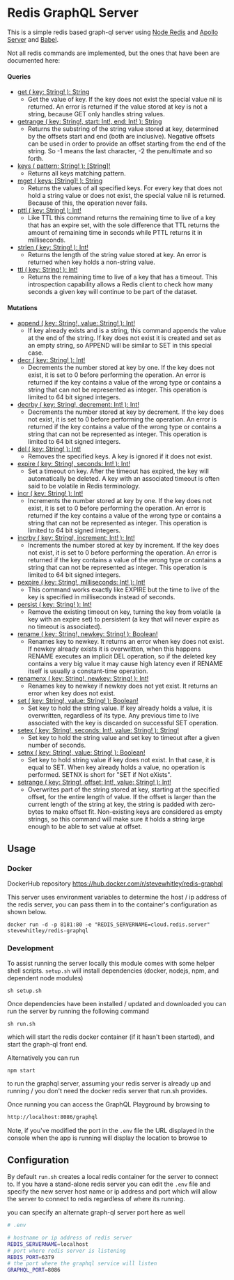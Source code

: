 # Redis GraphQL Server

This is a simple redis based graph-ql server using [Node Redis](https://github.com/noderedis/node_redis) and [Apollo Server](https://github.com/apollographql/apollo-server) and [Babel](https://new.babeljs.io/).

Not all redis commands are implemented, but the ones that have been are documented here:

#### Queries

- [get      ( key: String! ): String](https://redis.io/commands/get)
  - Get the value of key. If the key does not exist the special value nil is returned. An error is returned if the value stored at key is not a string, because GET only handles string values.
- [getrange ( key: String!, start: Int!, end: Int! ): String](https://redis.io/commands/getrange)
  - Returns the substring of the string value stored at key, determined by the offsets start and end (both are inclusive). Negative offsets can be used in order to provide an offset starting from the end of the string. So -1 means the last character, -2 the penultimate and so forth.
- [keys     ( pattern: String! ): [String]!](https://redis.io/commands/keys)
  - Returns all keys matching pattern.
- [mget     ( keys: [String]! ): String](https://redis.io/commands/mget)
  - Returns the values of all specified keys. For every key that does not hold a string value or does not exist, the special value nil is returned. Because of this, the operation never fails.
- [pttl     ( key: String! ): Int!](https://redis.io/commands/pttl)
  - Like TTL this command returns the remaining time to live of a key that has an expire set, with the sole difference that TTL returns the amount of remaining time in seconds while PTTL returns it in milliseconds.
- [strlen   ( key: String! ): Int!](https://redis.io/commands/strlen)
  - Returns the length of the string value stored at key. An error is returned when key holds a non-string value.
- [ttl      ( key: String! ): Int!](https://redis.io/commands/ttl)
  - Returns the remaining time to live of a key that has a timeout. This introspection capability allows a Redis client to check how many seconds a given key will continue to be part of the dataset.


#### Mutations

- [append   ( key: String!, value: String! ): Int!](https://redis.io/commands/append)
  - If key already exists and is a string, this command appends the value at the end of the string. If key does not exist it is created and set as an empty string, so APPEND will be similar to SET in this special case.
- [decr     ( key: String! ): Int!](https://redis.io/commands/decr)
  - Decrements the number stored at key by one. If the key does not exist, it is set to 0 before performing the operation. An error is returned if the key contains a value of the wrong type or contains a string that can not be represented as integer. This operation is limited to 64 bit signed integers.
- [decrby   ( key: String!, decrement: Int! ): Int!](https://redis.io/commands/decrby)
  - Decrements the number stored at key by decrement. If the key does not exist, it is set to 0 before performing the operation. An error is returned if the key contains a value of the wrong type or contains a string that can not be represented as integer. This operation is limited to 64 bit signed integers.
- [del      ( key: String! ): Int!](https://redis.io/commands/del)
  - Removes the specified keys. A key is ignored if it does not exist.
- [expire   ( key: String!, seconds: Int! ): Int!](https://redis.io/commands/expire)
  - Set a timeout on key. After the timeout has expired, the key will automatically be deleted. A key with an associated timeout is often said to be volatile in Redis terminology.
- [incr     ( key: String! ): Int!](https://redis.io/commands/incr)
  - Increments the number stored at key by one. If the key does not exist, it is set to 0 before performing the operation. An error is returned if the key contains a value of the wrong type or contains a string that can not be represented as integer. This operation is limited to 64 bit signed integers.
- [incrby   ( key: String!, increment: Int! ): Int!](https://redis.io/commands/incrby)
  - Increments the number stored at key by increment. If the key does not exist, it is set to 0 before performing the operation. An error is returned if the key contains a value of the wrong type or contains a string that can not be represented as integer. This operation is limited to 64 bit signed integers.
- [pexpire  ( key: String!, milliseconds: Int! ): Int!](https://redis.io/commands/pexpire)
  - This command works exactly like EXPIRE but the time to live of the key is specified in milliseconds instead of seconds.
- [persist  ( key: String! ): Int!](https://redis.io/commands/persist)
  - Remove the existing timeout on key, turning the key from volatile (a key with an expire set) to persistent (a key that will never expire as no timeout is associated).
- [rename   ( key: String!, newkey: String! ): Boolean!](https://redis.io/commands/rename)
  - Renames key to newkey. It returns an error when key does not exist. If newkey already exists it is overwritten, when this happens RENAME executes an implicit DEL operation, so if the deleted key contains a very big value it may cause high latency even if RENAME itself is usually a constant-time operation.
- [renamenx ( key: String!, newkey: String! ): Int!](https://redis.io/commands/renamenx)
  - Renames key to newkey if newkey does not yet exist. It returns an error when key does not exist.
- [set      ( key: String!, value: String! ): Boolean!](https://redis.io/commands/set)
  - Set key to hold the string value. If key already holds a value, it is overwritten, regardless of its type. Any previous time to live associated with the key is discarded on successful SET operation.
- [setex    ( key: String!, seconds: Int!, value: String! ): String!](https://redis.io/commands/setex)
  - Set key to hold the string value and set key to timeout after a given number of seconds.
- [setnx    ( key: String!, value: String! ): Boolean!](https://redis.io/commands/setnx)
  - Set key to hold string value if key does not exist. In that case, it is equal to SET. When key already holds a value, no operation is performed. SETNX is short for "SET if Not eXists".
- [setrange ( key: String!, offset: Int!, value: String! ): Int!](https://redis.io/commands/setrange)
  - Overwrites part of the string stored at key, starting at the specified offset, for the entire length of value. If the offset is larger than the current length of the string at key, the string is padded with zero-bytes to make offset fit. Non-existing keys are considered as empty strings, so this command will make sure it holds a string large enough to be able to set value at offset.

## Usage

### Docker

DockerHub repository https://hub.docker.com/r/stevewhitley/redis-graphql

This server uses environment variables to determine the host / ip address of the redis server, you can pass them in to the container's configuration as shown below.

```console
docker run -d -p 8181:80 -e "REDIS_SERVERNAME=cloud.redis.server" stevewhitley/redis-graphql
```

### Development

To assist running the server locally this module comes with some helper shell scripts.  `setup.sh` will install dependencies (docker, nodejs, npm, and dependent node modules)

```console
sh setup.sh
```

Once dependencies have been installed / updated and downloaded you can run the server by running the following command

```console
sh run.sh
```

which will start the redis docker container (if it hasn't been started), and start the graph-ql front end.

Alternatively you can run

```console
npm start
```

to run the graphql server, assuming your redis server is already up and running / you don't need the docker redis server that run.sh provides.

Once running you can access the GraphQL Playground by browsing to

```html
http://localhost:8086/graphql
```

Note, if you've modified the port in the `.env` file the URL displayed in the console when the app is running will display the location to browse to

## Configuration

By default `run.sh` creates a local redis container for the server to connect to.  If you have a stand-alone redis server you can edit the `.env` file and specify the new server host name or ip address and port which will allow the server to connect to redis regardless of where its running.

you can specify an alternate graph-ql server port here as well

```bash
# .env

# hostname or ip address of redis server
REDIS_SERVERNAME=localhost
# port where redis server is listening
REDIS_PORT=6379
# the port where the graphql service will listen
GRAPHQL_PORT=8086
```
